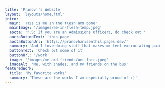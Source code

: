 ```yaml
---
title: 'Pranov''s Website'
layout: 'layouts/home.html'
intro:
  main: 'This is me in the flesh and bone'
  mainImage: '/images/me-in-flesh-temp.jpeg'
  aocta: 'P.S: If you are an Admissions Officers, do check out '
  aoctaButtonText: 'this page'
  aoctaButtonUrl: 'https://pranovharisenthil.pages.dev/'
  summary: 'And I love doing stuff that makes me feel excruciating pain'
  buttonText: 'Check out some of it'
  buttonUrl: '/work'
  image: '/images/me-and-friends/uni-fair.jpeg'
  imageAlt: 'Me, with shades, and my friends on the bus'
featuredWork:
  title: 'My favorite works'
  summary: 'These are the works I am especially proud of :)'
---
```

